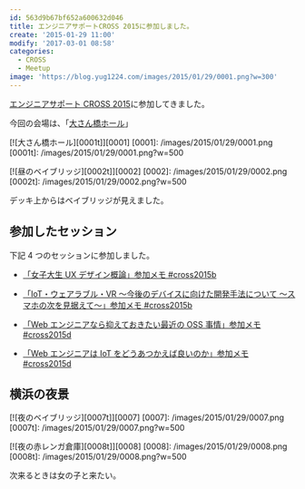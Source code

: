 ```yaml
---
id: 563d9b67bf652a600632d046
title: エンジニアサポートCROSS 2015に参加しました。
create: '2015-01-29 11:00'
modify: '2017-03-01 08:58'
categories:
  - CROSS
  - Meetup
image: 'https://blog.yug1224.com/images/2015/01/29/0001.png?w=300'
---
```


[エンジニアサポート CROSS 2015](http://2015.cross-party.com)に参加してきました。

今回の会場は、「[大さん橋ホール](http://www.osanbashi.com/hall/)」

[![大さん橋ホール][0001t]][0001]
[0001]: /images/2015/01/29/0001.png
[0001t]: /images/2015/01/29/0001.png?w=500

[![昼のベイブリッジ][0002t]][0002]
[0002]: /images/2015/01/29/0002.png
[0002t]: /images/2015/01/29/0002.png?w=500

デッキ上からはベイブリッジが見えました。

<!-- more -->

## 参加したセッション

下記 4 つのセッションに参加しました。

- [「女子大生 UX デザイン概論」参加メモ #cross2015b](/2015/01/29/cross2015-01)

* [「IoT・ウェアラブル・VR ～今後のデバイスに向けた開発手法について ～スマホの次を見据えて～」参加メモ #cross2015b](/2015/01/29/cross2015-02)

- [「Web エンジニアなら抑えておきたい最近の OSS 事情」参加メモ #cross2015d](/2015/01/29/cross2015-03)

* [「Web エンジニアは IoT をどうあつかえば良いのか」参加メモ #cross2015d](/2015/01/29/cross2015-04)

## 横浜の夜景

[![夜のベイブリッジ][0007t]][0007]
[0007]: /images/2015/01/29/0007.png
[0007t]: /images/2015/01/29/0007.png?w=500

[![夜の赤レンガ倉庫][0008t]][0008]
[0008]: /images/2015/01/29/0008.png
[0008t]: /images/2015/01/29/0008.png?w=500

次来るときは女の子と来たい。
